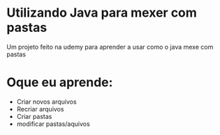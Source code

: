 # Utilizando Java para mexer com pastas

Um projeto feito na udemy para aprender a usar como o java mexe com pastas

# Oque eu aprende:

* Criar novos arquivos 
* Recriar arquivos
* Criar pastas 
* modificar pastas/aquivos
